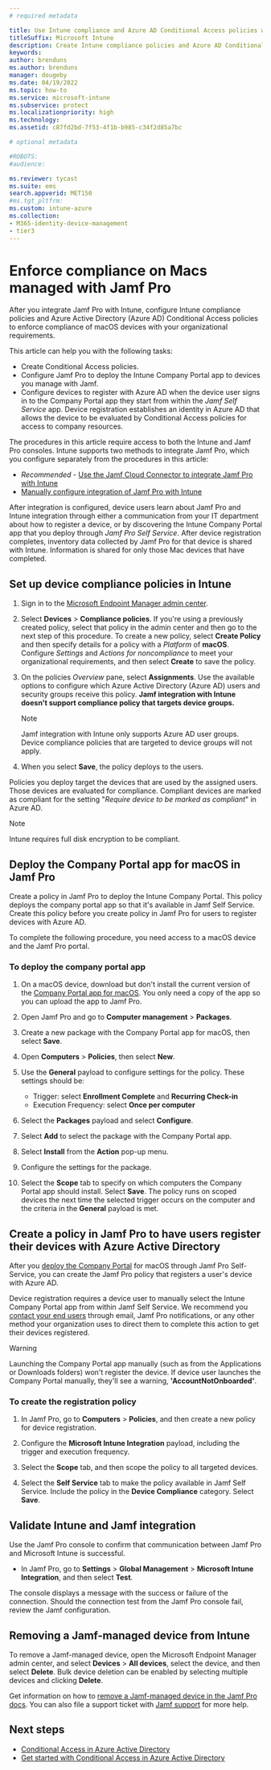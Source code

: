 ```yaml
---
# required metadata

title: Use Intune compliance and Azure AD Conditional Access policies with Jamf Pro
titleSuffix: Microsoft Intune
description: Create Intune compliance policies and Azure AD Conditional Access to help secure Jamf-managed devices.
keywords:
author: brenduns
ms.author: brenduns
manager: dougeby
ms.date: 04/19/2022
ms.topic: how-to
ms.service: microsoft-intune
ms.subservice: protect
ms.localizationpriority: high
ms.technology:
ms.assetid: c87fd2bd-7f53-4f1b-b985-c34f2d85a7bc

# optional metadata

#ROBOTS: 
#audience:

ms.reviewer: tycast
ms.suite: ems
search.appverid: MET150
#ms.tgt_pltfrm:
ms.custom: intune-azure
ms.collection: 
- M365-identity-device-management
- tier3
---
```


# Enforce compliance on Macs managed with Jamf Pro

After you integrate Jamf Pro with Intune, configure Intune compliance policies and Azure Active Directory (Azure AD) Conditional Access policies to enforce compliance of macOS devices with your organizational requirements.

This article can help you with the following tasks:

- Create Conditional Access policies.
- Configure Jamf Pro to deploy the Intune Company Portal app to devices you manage with Jamf.
- Configure devices to register with Azure AD when the device user signs in to the Company Portal app they start from within the *Jamf Self Service* app. Device registration establishes an identity in Azure AD that allows the device to be evaluated by Conditional Access policies for access to company resources.

The procedures in this article require access to both the Intune and Jamf Pro consoles. Intune supports two methods to integrate Jamf Pro, which you configure separately from the procedures in this article:

- *Recommended* - [Use the Jamf Cloud Connector to integrate Jamf Pro with Intune](conditional-access-jamf-cloud-connector.md)
- [Manually configure integration of Jamf Pro with Intune](conditional-access-integrate-jamf.md)

After integration is configured, device users learn about Jamf Pro and Intune integration through either a communication from your IT department about how to register a device, or by discovering the Intune Company Portal app that you deploy through *Jamf Pro Self Service*. After device registration completes, inventory data collected by Jamf Pro for that device is shared with Intune. Information is shared for only those Mac devices that have completed.

## Set up device compliance policies in Intune

1. Sign in to the [Microsoft Endpoint Manager admin center](https://go.microsoft.com/fwlink/?linkid=2109431).

2. Select **Devices** > **Compliance policies**. If you're using a previously created policy, select that policy in the admin center and then go to the next step of this procedure. To create a new policy, select **Create Policy** and then specify details for a policy with a *Platform* of **macOS**. Configure *Settings* and *Actions for noncompliance* to meet your organizational requirements, and then select **Create** to save the policy.

3. On the policies *Overview* pane, select **Assignments**. Use the available options to configure which Azure Active Directory (Azure AD) users and security groups receive this policy. **Jamf integration with Intune doesn't support compliance policy that targets device groups.**

   > [!NOTE]
   > Jamf integration with Intune only supports Azure AD user groups. Device compliance policies that are targeted to device groups will not apply.

4. When you select **Save**, the policy deploys to the users.

Policies you deploy target the devices that are used by the assigned users. Those devices are evaluated for compliance. Compliant devices are marked as compliant for the setting "*Require device to be marked as compliant*" in Azure AD.  

> [!NOTE]
> Intune requires full disk encryption to be compliant.

## Deploy the Company Portal app for macOS in Jamf Pro

Create a policy in Jamf Pro to deploy the Intune Company Portal. This policy deploys the company portal app so that it's available in Jamf Self Service. Create this policy before you create policy in Jamf Pro for users to register devices with Azure AD.

To complete the following procedure, you need access to a macOS device and the Jamf Pro portal.

### To deploy the company portal app

1. On a macOS device, download but don't install the current version of the [Company Portal app for macOS](https://go.microsoft.com/fwlink/?linkid=862280). You only need a copy of the app so you can upload the app to Jamf Pro.

2. Open Jamf Pro and go to **Computer management** > **Packages**.

3. Create a new package with the Company Portal app for macOS, then select **Save**.

4. Open **Computers** > **Policies**, then select **New**.

5. Use the **General** payload to configure settings for the policy. These settings should be:
   - Trigger: select **Enrollment Complete** and **Recurring Check-in**
   - Execution Frequency: select **Once per computer**

6. Select the **Packages** payload and select **Configure**.

7. Select **Add** to select the package with the Company Portal app.

8. Select **Install** from the **Action** pop-up menu.

9. Configure the settings for the package.

10. Select the **Scope** tab to specify on which computers the Company Portal app should install. Select **Save**. The policy runs on scoped devices the next time the selected trigger occurs on the computer and the criteria in the **General** payload is met.

## Create a policy in Jamf Pro to have users register their devices with Azure Active Directory  

After you [deploy the Company Portal](conditional-access-assign-jamf.md#deploy-the-company-portal-app-for-macos-in-jamf-pro) for macOS through Jamf Pro Self-Service, you can create the Jamf Pro policy that registers a user's device with Azure AD.

Device registration requires a device user to manually select the Intune Company Portal app from within Jamf Self Service. We recommend you [contact your end users](../fundamentals/end-user-educate.md) through email, Jamf Pro notifications, or any other method your organization uses to direct them to complete this action to get their devices registered.

> [!WARNING]
> Launching the Company Portal app manually (such as from the Applications or Downloads folders) won't register the device. If device user launches the Company Portal manually, they'll see a warning, **'AccountNotOnboarded'**.

### To create the registration policy

1. In Jamf Pro, go to **Computers** > **Policies**, and then create a new policy for device registration.

2. Configure the **Microsoft Intune Integration** payload, including the trigger and execution frequency.

3. Select the **Scope** tab, and then scope the policy to all targeted devices.

4. Select the **Self Service** tab to make the policy available in Jamf Self Service. Include the policy in the **Device Compliance** category. Select **Save**.

## Validate Intune and Jamf integration

Use the Jamf Pro console to confirm that communication between Jamf Pro and Microsoft Intune is successful.

- In Jamf Pro, go to **Settings** > **Global Management** > **Microsoft Intune Integration**, and then select **Test**.

The console displays a message with the success or failure of the connection. Should the connection test from the Jamf Pro console fail, review the Jamf configuration.

## Removing a Jamf-managed device from Intune

To remove a Jamf-managed device, open the Microsoft Endpoint Manager admin center, and select **Devices** > **All devices**, select the device, and then select **Delete**.  Bulk device deletion can be enabled by selecting multiple devices and clicking **Delete**.

Get information on how to [remove a Jamf-managed device in the Jamf Pro docs](https://www.jamf.com/jamf-nation/articles/80/unmanaging-computers-while-preserving-their-inventory-information). You can also file a support ticket with [Jamf support](https://www.jamf.com/support/) for more help.

## Next steps

- [Conditional Access in Azure Active Directory](/azure/active-directory/active-directory-conditional-access-azure-portal)
- [Get started with Conditional Access in Azure Active Directory](/azure/active-directory/active-directory-conditional-access-azure-portal-get-started)
